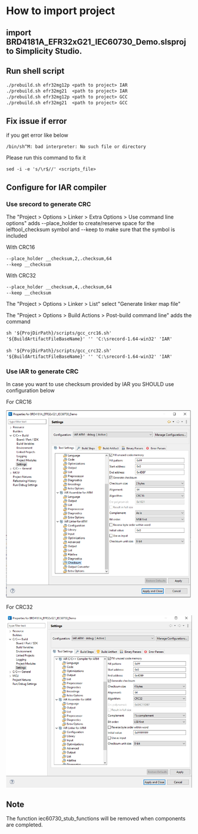 # How to import project

## import BRD4181A_EFR32xG21_IEC60730_Demo.slsproj to Simplicity Studio.

## Run shell script

```
./prebuild.sh efr32mg12p <path to project> IAR
./prebuild.sh efr32mg21  <path to project> IAR
./prebuild.sh efr32mg12p <path to project> GCC
./prebuild.sh efr32mg21  <path to project> GCC
```
## Fix issue if error
if you get error like below

```
/bin/sh^M: bad interpreter: No such file or directory
```

Please run this command to fix it

```
sed -i -e 's/\r$//' <scripts_file>
```

## Configure for IAR compiler

### Use srecord to generate CRC

The "Project > Options > Linker > Extra Options > Use command line options"
adds --place_holder to create/reserve space for the ielftool_checksum symbol and --keep to make sure that the symbol is included

With CRC16
```
--place_holder __checksum,2,.checksum,64
--keep __checksum
```

With CRC32
```
--place_holder __checksum,4,.checksum,64
--keep __checksum
```

The "Project > Options > Linker > List" select "Generate linker map file"

The "Project > Options > Build Actions > Post-build command line" adds the command

```
sh '${ProjDirPath}/scripts/gcc_crc16.sh' '${BuildArtifactFileBaseName}' '' 'C:\srecord-1.64-win32' 'IAR'

sh '${ProjDirPath}/scripts/gcc_crc32.sh' '${BuildArtifactFileBaseName}' '' 'C:\srecord-1.64-win32' 'IAR'
```

### Use IAR to generate CRC

In case you want to use checksum provided by IAR you SHOULD use configuration below

For CRC16

![image](Image/config_iar_crc16.png)

For CRC32

![image](Image/config_iar_crc32.png)

## Note
The function iec60730_stub_functions will be removed when components are completed.